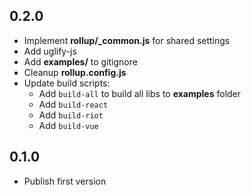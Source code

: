 ## 0.2.0
- Implement **rollup/_common.js** for shared settings
- Add uglify-js
- Add **examples/** to gitignore
- Cleanup **rollup.config.js**
- Update build scripts:
  - Add `build-all` to build all libs to **examples** folder
  - Add `build-react`
  - Add `build-riot`
  - Add `build-vue`

## 0.1.0
- Publish first version
